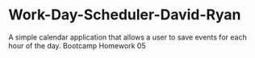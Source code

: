 # Work-Day-Scheduler-David-Ryan
A simple calendar application that allows a user to save events for each hour of the day.  Bootcamp Homework 05
